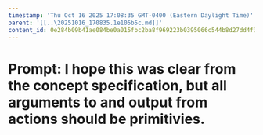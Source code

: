 ```yaml
---
timestamp: 'Thu Oct 16 2025 17:08:35 GMT-0400 (Eastern Daylight Time)'
parent: '[[..\20251016_170835.1e105b5c.md]]'
content_id: 0e284b09b41ae084be0a015fbc2ba8f969223b0395066c544b8d27dd4f339bf7
---
```


# Prompt: I hope this was clear from the concept specification, but all arguments to and output from actions should be primitivies.
